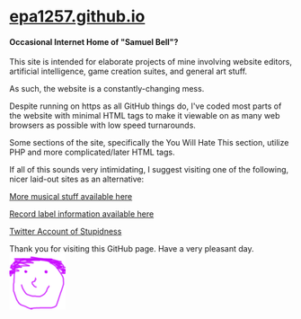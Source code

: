 # [epa1257.github.io](https://epa1257.github.io)
#### Occasional Internet Home of "Samuel Bell"?


This site is intended for elaborate projects of mine involving website editors, artificial intelligence, game creation suites, and general art stuff.

As such, the website is a constantly-changing mess.

Despite running on https as all GitHub things do, I've coded most parts of the website with minimal HTML tags to make it viewable on as many web browsers as possible with low speed turnarounds.

Some sections of the site, specifically the You Will Hate This section, utilize PHP and more complicated/later HTML tags.

If all of this sounds very intimidating, I suggest visiting one of the following, nicer laid-out sites as an alternative:


[More musical stuff available here](https://sambellmordecairig.wixsite.com/sambell "Samuel Bell")

[Record label information available here](https://sambellmordecairig.wixsite.com/records "Gigazoo/Samuel Bell/No Thumb Records")

[Twitter Account of Stupidness](https://twitter.com/EPA1257 "I'm So, So Sorry")


Thank you for visiting this GitHub page. Have a very pleasant day. ![alt text](https://github.com/EPA1257/epa1257.github.io/blob/master/happy.png "Smiley Face")